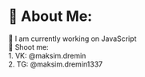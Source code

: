 # 💫 About Me:
🔭 I am currently working on JavaScript<br>💬 Shoot me:<br>1.  VK: @maksim.dremin<br>      2. TG: @maksim.dremin1337<br>


